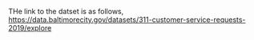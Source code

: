 THe link to the datset is as follows, 
https://data.baltimorecity.gov/datasets/311-customer-service-requests-2019/explore
